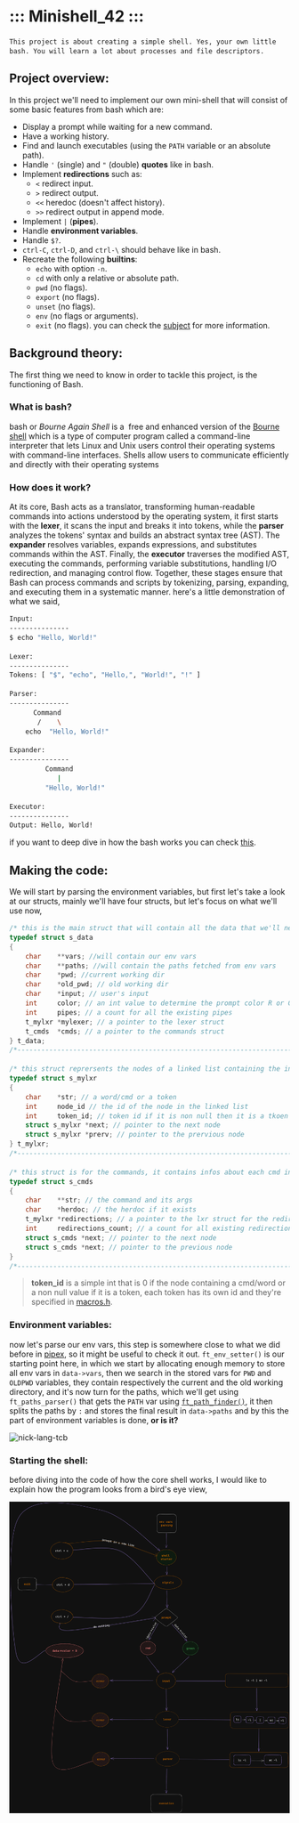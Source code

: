 # ::: Minishell_42 :::
`This project is about creating a simple shell. Yes, your own little bash. You will learn a lot about processes and file descriptors.`

## Project overview:
In this project we'll need to implement our own mini-shell that will consist of some basic features from bash which are:
- Display a prompt while waiting for a new command.
- Have a working history.
- Find and launch executables (using the `PATH` variable or an absolute path).
- Handle `'` (single) and `"` (double) **quotes** like in bash.
- Implement **redirections** such as:
    - `<` redirect input.
    - `>` redirect output.
    - `<<` heredoc (doesn't affect history).
    - `>>` redirect output in append mode.
- Implement `|` (**pipes**).
- Handle **environment variables**.
- Handle `$?`.
- `ctrl-C`, `ctrl-D`, and `ctrl-\` should behave like in bash.
- Recreate the following **builtins**:
    - `echo` with option `-n`.
    - `cd` with only a relative or absolute path.
    - `pwd` (no flags).
    - `export` (no flags).
    - `unset` (no flags).
    - `env` (no flags or arguments).
    - `exit` (no flags).
you can check the [subject](https://github.com/Reda96R/minishell/blob/main/minishell.sub.pdf) for more information.

## Background theory:
The first thing we need to know in order to tackle this project, is the functioning of Bash.

### What is bash?
bash or *Bourne Again Shell* is a  free and enhanced version of the [Bourne shell](https://searchdatacenter.techtarget.com/definition/Bourne-shell) which is a type of computer program called a command-line interpreter that lets Linux and Unix users control their operating systems with command-line interfaces. Shells allow users to communicate efficiently and directly with their operating systems

### How does it work?
At its core, Bash acts as a translator, transforming human-readable commands into actions understood by the operating system, it first starts with the **lexer**, it scans the input and breaks it into tokens, while the **parser** analyzes the tokens' syntax and builds an abstract syntax tree (AST). The **expander** resolves variables, expands expressions, and substitutes commands within the AST. Finally, the **executor** traverses the modified AST, executing the commands, performing variable substitutions, handling I/O redirection, and managing control flow. Together, these stages ensure that Bash can process commands and scripts by tokenizing, parsing, expanding, and executing them in a systematic manner.
here's a little demonstration of what we said,

```bash
Input:
---------------
$ echo "Hello, World!"

Lexer:
---------------
Tokens: [ "$", "echo", "Hello,", "World!", "!" ]

Parser:
---------------
      Command
       /    \
    echo  "Hello, World!"
     
Expander:
---------------
         Command
            |
         "Hello, World!"

Executor:
---------------
Output: Hello, World!
```
if you want to deep dive in how the bash works you can check [this](https://www.cs.purdue.edu/homes/grr/SystemsProgrammingBook/Book/Chapter5-WritingYourOwnShell.pdf).

## Making the code:
We will start by parsing the environment variables, but first let's take a look at our structs, mainly we'll have four structs, but let's focus on what we'll use now,
```c
/* this is the main struct that will contain all the data that we'll need */
typedef struct s_data
{
	char    **vars; //will contain our env vars
	char    **paths; //will contain the paths fetched from env vars
	char    *pwd; //current working dir
	char    *old_pwd; // old working dir
	char    *input; // user's input
	int     color; // an int value to determine the prompt color R or G
	int     pipes; // a count for all the existing pipes
	t_mylxr *mylexer; // a pointer to the lexer struct
	t_cmds  *cmds; // a pointer to the commands struct
} t_data;
/*---------------------------------------------------------------------*/

/* this struct reprersents the nodes of a linked list containing the input where each node contains a word/cmd/token */
typedef struct s_mylxr
{
	char    *str; // a word/cmd or a token
	int     node_id // the id of the node in the linked list 
	int     token_id; // token id if it is non null then it is a tkoen
	struct s_mylxr *next; // pointer to the next node
	struct s_mylxr *prerv; // pointer to the prervious node
} t_mylxr;
/*---------------------------------------------------------------------*/

/* this struct is for the commands, it contains infos about each cmd in the linked list */
typedef struct s_cmds
{
	char    **str; // the command and its args
	char    *herdoc; // the herdoc if it exists
	t_mylxr *redirections; // a pointer to the lxr struct for the redirections
	int     redirections_count; // a count for all existing redirections
	struct s_cmds *next; // pointer to the next node
	struct s_cmds *next; // pointer to the previous node
}
/*---------------------------------------------------------------------*/
```

> **token_id** is a simple int that is 0 if the node containing a cmd/word or a non null value if it is a token, each token has its own id and they're specified in [macros.h](https://github.com/Reda96R/minishell/blob/main/src/includes/parsing/macros.h).

### Environment variables:
now let's parse our env vars, this step is somewhere close to what we did before in [pipex](https://github.com/Reda96R/pipex), so it might be useful to check it out.
`ft_env_setter()` is our starting point here, in which we start by allocating enough memory to store all env vars in `data->vars`, then we search in the stored vars for `PWD` and `OLDPWD` variables, they contain respectively the current and the old working directory, and it's now turn for the paths, which we'll get using `ft_paths_parser()` that gets the `PATH` var using [`ft_path_finder()`](https://en.wikipedia.org/wiki/Nissan_Pathfinder), it then splits the paths by `:` and stores the final result in `data->paths` and by this the part of environment variables is done, **or is it?**

![nick-lang-tcb](https://github.com/Reda96R/minishell/assets/59890802/a2060ef4-0142-4560-8c69-a8b48c8e7af9)

### Starting the shell:
before diving into the code of how the core shell works, I would like to explain how the program looks from a bird's eye view,

![mind_map](https://github.com/Reda96R/minishell/blob/main/images/minishell_map.png)


